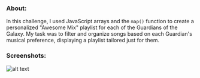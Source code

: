 ### About:

In this challenge, I used JavaScript arrays and the `map()` function to create a personalized "Awesome Mix" playlist for each of the Guardians of the Galaxy. My task was to filter and organize songs based on each Guardian's musical preference, displaying a playlist tailored just for them.

### Screenshots:

![alt text](JSL05_solution.png)














